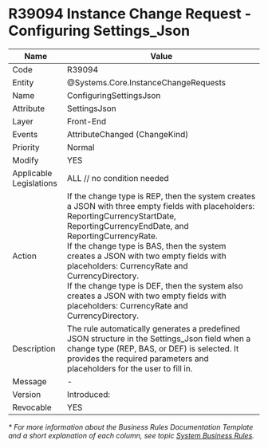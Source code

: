 ﻿---
erp.type: front-end-business-rule
erp.entity: Systems.Core.InstanceChangeRequests
---

# R39094 Instance Change Request - Configuring Settings_Json
| Name | Value |
| ---- | ----- |
| Code | R39094 |
| Entity | @Systems.Core.InstanceChangeRequests |
| Name | ConfiguringSettingsJson |
| Attribute | SettingsJson |
| Layer | Front-End |
| Events | AttributeChanged (ChangeKind) |
| Priority | Normal |
| Modify | YES |
| Applicable Legislations | ALL // no condition needed |
| Action | If the change type is REP, then the system creates a JSON with three empty fields with placeholders: ReportingCurrencyStartDate, ReportingCurrencyEndDate, and ReportingCurrencyRate. <br> If the change type is BAS, then the system creates a JSON with two empty fields with placeholders: CurrencyRate and CurrencyDirectory. <br>  If the change type is DEF, then the system also creates a JSON with two empty fields with placeholders: CurrencyRate and CurrencyDirectory. |
| Description | The rule automatically generates a predefined JSON structure in the Settings_Json field when a change type (REP, BAS, or DEF) is selected. It provides the required parameters and placeholders for the user to fill in. |
| Message | - |
| Version | Introduced: |
| Revocable | YES |

*\* For more information about the Business Rules Documentation Template and a short explanation of each column, see
topic [System Business Rules](../templates/template-description-system-business-rules.md).*

